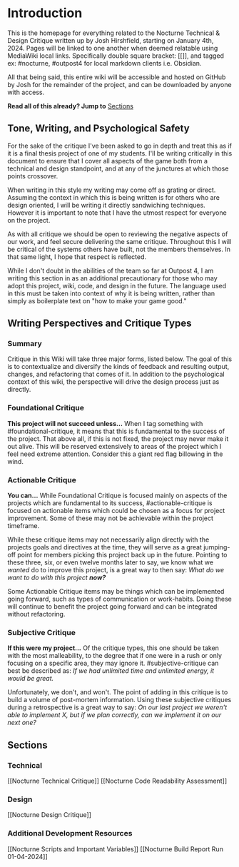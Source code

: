 # Introduction
This is the homepage for everything related to the Nocturne Technical & Design Critique written up by Josh Hirshfield, starting on January 4th, 2024. Pages will be linked to one another when deemed relatable using MediaWiki local links. Specifically double square bracket: [[]], and tagged ex: #nocturne, #outpost4  for local markdown clients i.e. Obsidian.

All that being said, this entire wiki will be accessible and hosted on GitHub by Josh for the remainder of the project, and can be downloaded by anyone with access.

**Read all of this already? Jump to** [Sections](https://github.com/Joshmh7128/Nocturne-Critique/wiki/Nocturne-Technical-&-Design-Critique-Homepage#sections)
## Tone, Writing, and Psychological Safety
For the sake of the critique I've been asked to go in depth and treat this as if it is a final thesis project of one of my students. I'll be writing critically in this document to ensure that I cover all aspects of the game both from a technical and design standpoint, and at any of the junctures at which those points crossover.

When writing in this style my writing may come off as grating or direct. Assuming the context in which this is being written is for others who are design oriented, I will be writing it directly sandwiching techniques. However it is important to note that I have the utmost respect for everyone on the project. 

As with all critique we should be open to reviewing the negative aspects of our work, and feel secure delivering the same critique. Throughout this I will be critical of the systems others have built, not the members themselves. In that same light, I hope that respect is reflected. 

While I don't doubt in the abilities of the team so far at Outpost 4, I am writing this section in as an additional precautionary for those who may adopt this project, wiki, code, and design in the future. The language used in this must be taken into context of why it is being written, rather than simply as boilerplate text on "how to make your game good."
## Writing Perspectives and Critique Types
### Summary
Critique in this Wiki will take three major forms, listed below. The goal of this is to contextualize and diversify the kinds of feedback and resulting output, changes, and refactoring that comes of it. In addition to the psychological context of this wiki, the perspective will drive the design process just as directly. 
### Foundational Critique
**This project will not succeed unless...**
When I tag something with #foundational-critique, it means that this is fundamental to the success of the project. That above all, if this is not fixed, the project may never make it out alive. This will be reserved extensively to areas of the project which I feel need extreme attention. Consider this a giant red flag billowing in the wind.
### Actionable Critique
**You can...**
While Foundational Critique is focused mainly on aspects of the projects which are fundamental to its success, #actionable-critique is focused on actionable items which could be chosen as a focus for project improvement. Some of these may not be achievable within the project timeframe.

While these critique items may not necessarily align directly with the projects goals and directives at the time, they will serve as a great jumping-off point for members picking this project back up in the future. Pointing to these three, six, or even twelve months later to say, we know what we *wanted* do to improve this project, is a great way to then say: *What do we want to do with this project **now?***

Some Actionable Critique items may be things which can be implemented going forward, such as types of communication or work-habits. Doing these will continue to benefit the project going forward and can be integrated without refactoring.
### Subjective Critique
**If this were my project...**
Of the critique types, this one should be taken with the most malleability, to the degree that if one were in a rush or only focusing on a specific area, they may ignore it. #subjective-critique can best be described as: *If we had unlimited time and unlimited energy, it would be great.*

Unfortunately, we don't, and won't. The point of adding in this critique is to build a volume of post-mortem information. Using these subjective critiques during a retrospective is a great way to say: *On our last project we weren't able to implement X, but if we plan correctly, can we implement it on our next one?*
## Sections
### Technical
[[Nocturne Technical Critique]]
[[Nocturne Code Readability Assessment]]
### Design
[[Nocturne Design Critique]]
### Additional Development Resources
[[Nocturne Scripts and Important Variables]]
[[Nocturne Build Report Run 01-04-2024]]